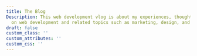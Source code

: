 ```yaml
---
title: The Blog
Description: This web development vlog is about my experiences, thoughts, and reflections
  on web development and related topics such as marketing, design, and new technologies.
draft: false
custom_class: ''
custom_attributes: ''
custom_css: ''
---
```


